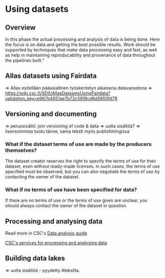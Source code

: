 # Using datasets

<a name="header1"></a>
## Overview 

In this phase the actual processing and analysis of data is being done. Here the focus is on data and getting the best possible results. Work should be supported by techniques that make data processing easy and fast, as well as help in maintaining reproducability and provenance of data throughout the pipelines built."

<a name="header2"></a>
## Allas datasets using Fairdata
=> Allas esitellään pääasiallinen työskentelyn aikaisena datavarastona
=> https://wiki.csc.fi/SDS/AllasDatasetsUsingFairdata?validation_key=e967b4951ae7b72c5919cd6d5850fd79

<a name="header3"></a>
## Versioning and documenting 
=> perussisältö: join versioning of code & data
=> uutta sisältöä?
=> lisensoinnista tuotu tänne, sama teksti myös publishiningissa

### What if the dataset terms of use are made by the producers themselves?

The dataset creator reserves the right to specify the terms of use for their dataset, even without ready-made licenses. In such cases, the terms of use specified must be observed, but you can also negotiate the terms of use by contacting the owner of the dataset.

### What if no terms of use have been specified for data?

If there are no terms of use or the terms of use given are unclear, you should always contact the owner of the dataset in question.

<a name="header4"></a>
## Processing and analysing data

 Read more in CSC's [Data analysis guide](../support/tutorials/da-guide/)
 
 [CSC's services for processing and analysing data](https://research.csc.fi/en/service-catalog#compute)

<a name="header5"></a>
## Building data lakes
=> uutta sisältöä - pyydetty Aleksilta.

